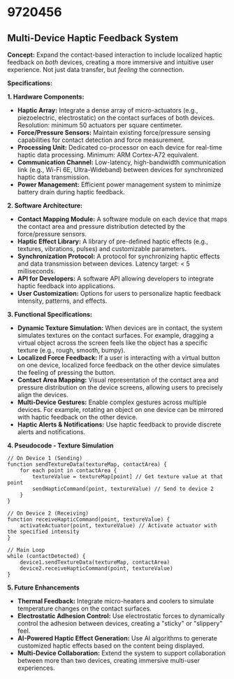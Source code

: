 # 9720456

## Multi-Device Haptic Feedback System

**Concept:** Expand the contact-based interaction to include localized haptic feedback on *both* devices, creating a more immersive and intuitive user experience. Not just data transfer, but *feeling* the connection.

**Specifications:**

**1. Hardware Components:**

*   **Haptic Array:** Integrate a dense array of micro-actuators (e.g., piezoelectric, electrostatic) on the contact surfaces of both devices. Resolution: minimum 50 actuators per square centimeter.
*   **Force/Pressure Sensors:** Maintain existing force/pressure sensing capabilities for contact detection and force measurement.
*   **Processing Unit:** Dedicated co-processor on each device for real-time haptic data processing. Minimum: ARM Cortex-A72 equivalent.
*   **Communication Channel:** Low-latency, high-bandwidth communication link (e.g., Wi-Fi 6E, Ultra-Wideband) between devices for synchronized haptic data transmission.
*   **Power Management:**  Efficient power management system to minimize battery drain during haptic feedback.

**2. Software Architecture:**

*   **Contact Mapping Module:**  A software module on each device that maps the contact area and pressure distribution detected by the force/pressure sensors.
*   **Haptic Effect Library:** A library of pre-defined haptic effects (e.g., textures, vibrations, pulses) and customizable parameters.
*   **Synchronization Protocol:** A protocol for synchronizing haptic effects and data transmission between devices.  Latency target: < 5 milliseconds.
*   **API for Developers:** A software API allowing developers to integrate haptic feedback into applications.
*   **User Customization:** Options for users to personalize haptic feedback intensity, patterns, and effects.

**3. Functional Specifications:**

*   **Dynamic Texture Simulation:**  When devices are in contact, the system simulates textures on the contact surfaces.  For example, dragging a virtual object across the screen feels like the object has a specific texture (e.g., rough, smooth, bumpy).
*   **Localized Force Feedback:**  If a user is interacting with a virtual button on one device, localized force feedback on the other device simulates the feeling of pressing the button.
*   **Contact Area Mapping:**  Visual representation of the contact area and pressure distribution on the device screens, allowing users to precisely align the devices.
*   **Multi-Device Gestures:** Enable complex gestures across multiple devices. For example, rotating an object on one device can be mirrored with haptic feedback on the other device.
*   **Haptic Alerts & Notifications:** Use haptic feedback to provide discrete alerts and notifications.

**4. Pseudocode - Texture Simulation**

```
// On Device 1 (Sending)
function sendTextureData(textureMap, contactArea) {
    for each point in contactArea {
        textureValue = textureMap[point] // Get texture value at that point
        sendHapticCommand(point, textureValue) // Send to device 2
    }
}

// On Device 2 (Receiving)
function receiveHapticCommand(point, textureValue) {
    activateActuator(point, textureValue) // Activate actuator with the specified intensity
}

// Main Loop
while (contactDetected) {
    device1.sendTextureData(textureMap, contactArea)
    device2.receiveHapticCommand(point, textureValue)
}
```

**5. Future Enhancements**

*   **Thermal Feedback:** Integrate micro-heaters and coolers to simulate temperature changes on the contact surfaces.
*   **Electrostatic Adhesion Control:** Use electrostatic forces to dynamically control the adhesion between devices, creating a "sticky" or "slippery" feel.
*   **AI-Powered Haptic Effect Generation:** Use AI algorithms to generate customized haptic effects based on the content being displayed.
*   **Multi-Device Collaboration:** Extend the system to support collaboration between more than two devices, creating immersive multi-user experiences.